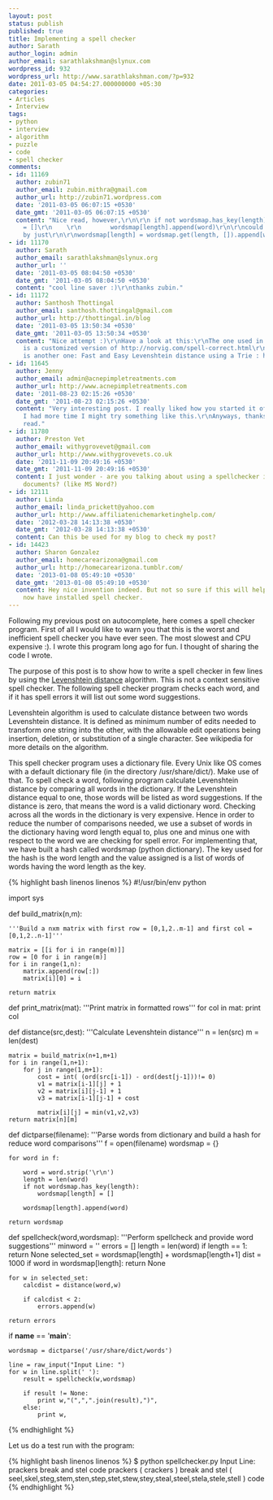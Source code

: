 ```yaml
---
layout: post
status: publish
published: true
title: Implementing a spell checker
author: Sarath
author_login: admin
author_email: sarathlakshman@slynux.com
wordpress_id: 932
wordpress_url: http://www.sarathlakshman.com/?p=932
date: 2011-03-05 04:54:27.000000000 +05:30
categories:
- Articles
- Interview
tags:
- python
- interview
- algorithm
- puzzle
- code
- spell checker
comments:
- id: 11169
  author: zubin71
  author_email: zubin.mithra@gmail.com
  author_url: http://zubin71.wordpress.com
  date: '2011-03-05 06:07:15 +0530'
  date_gmt: '2011-03-05 06:07:15 +0530'
  content: "Nice read, however,\r\n\r\n if not wordsmap.has_key(length):\r\n            wordsmap[length]
    = []\r\n    \r\n        wordsmap[length].append(word)\r\n\r\ncould be replaced
    by just\r\n\r\nwordsmap[length] = wordsmap.get(length, []).append[word]"
- id: 11170
  author: Sarath
  author_email: sarathlakshman@slynux.org
  author_url: ''
  date: '2011-03-05 08:04:50 +0530'
  date_gmt: '2011-03-05 08:04:50 +0530'
  content: "cool line saver :)\r\nthanks zubin."
- id: 11172
  author: Santhosh Thottingal
  author_email: santhosh.thottingal@gmail.com
  author_url: http://thottingal.in/blog
  date: '2011-03-05 13:50:34 +0530'
  date_gmt: '2011-03-05 13:50:34 +0530'
  content: "Nice attempt :)\r\nHave a look at this:\r\nThe one used in silpa project
    is a customized version of http://norvig.com/spell-correct.html\r\nthere
    is another one: Fast and Easy Levenshtein distance using a Trie : http://stevehanov.ca/blog/index.php?id=114"
- id: 11645
  author: Jenny
  author_email: admin@acnepimpletreatments.com
  author_url: http://www.acnepimpletreatments.com
  date: '2011-08-23 02:15:26 +0530'
  date_gmt: '2011-08-23 02:15:26 +0530'
  content: "Very interesting post. I really liked how you started it off..lol\r\nIf
    I had more time I might try something like this.\r\nAnyways, thanks for the good
    read."
- id: 11780
  author: Preston Vet
  author_email: withygrovevet@gmail.com
  author_url: http://www.withygrovevets.co.uk
  date: '2011-11-09 20:49:16 +0530'
  date_gmt: '2011-11-09 20:49:16 +0530'
  content: I just wonder - are you talking about using a spellchecker in word processing
    documents? (like MS Word?)
- id: 12111
  author: Linda
  author_email: linda_prickett@yahoo.com
  author_url: http://www.affiliatenichemarketinghelp.com/
  date: '2012-03-28 14:13:38 +0530'
  date_gmt: '2012-03-28 14:13:38 +0530'
  content: Can this be used for my blog to check my post?
- id: 14423
  author: Sharon Gonzalez
  author_email: homecarearizona@gmail.com
  author_url: http://homecarearizona.tumblr.com/
  date: '2013-01-08 05:49:10 +0530'
  date_gmt: '2013-01-08 05:49:10 +0530'
  content: Hey nice invention indeed. But not so sure if this will help as website
    now have installed spell checker.
---
```

Following my previous post on autocomplete, here comes a spell checker program. First of all I would like to warn you that this is the worst and inefficient spell checker you have ever seen. The most slowest and CPU expensive :). I wrote this program long ago for fun. I thought of sharing the code I wrote.

The purpose of this post is to show how to write a spell checker in few lines by using the <a href=" http://en.wikipedia.org/wiki/Levenshtein_distance">Levenshtein distance</a> algorithm. This is not a context sensitive spell checker. The following spell checker program checks each word, and if it has spell errors it will list out some word suggestions.

Levenshtein algorithm is used to calculate distance between two words Levenshtein distance. It is defined as minimum number of edits needed to transform one string into the other, with the allowable edit operations being insertion, deletion, or substitution of a single character. See wikipedia for more details on the algorithm.

This spell checker program uses a dictionary file. Every Unix like OS comes with a default dictionary file (in the directory /usr/share/dict/). Make use of that.  To spell check a word, following program calculate Levenshtein distance by comparing all words in the dictionary. If the Levenshtein distance equal to one, those words will be listed as word suggestions. If the distance is zero, that means the word is a valid dictionary word. Checking across all the words in the dictionary is very expensive. Hence in order to reduce the number of comparisons needed, we use a subset of words in the dictionary having word length equal to, plus one and minus one with respect to the word we are checking for spell error. For implementing that, we have built a hash called wordsmap (python dictionary). The key used for the hash is the word length and the value assigned is a list of words of words having the word length as the key.

{% highlight bash linenos linenos %}
#!/usr/bin/env python

import sys

def build_matrix(n,m):

	'''Build a nxm matrix with first row = [0,1,2..m-1] and first col = [0,1,2..n-1]'''

	matrix = [[i for i in range(m)]]
	row = [0 for i in range(m)]
	for i in range(1,n):
		matrix.append(row[:])
		matrix[i][0] = i

	return matrix

def print_matrix(mat):
	'''Print matrix in formatted rows'''
	for col in mat:
		print col

def distance(src,dest):
	'''Calculate Levenshtein distance'''
	n = len(src)
	m = len(dest)

	matrix = build_matrix(n+1,m+1)
	for i in range(1,n+1):
		for j in range(1,m+1):
			cost = int( (ord(src[i-1]) - ord(dest[j-1]))!= 0)
			v1 = matrix[i-1][j] + 1 
			v2 = matrix[i][j-1] + 1
			v3 = matrix[i-1][j-1] + cost

			matrix[i][j] = min(v1,v2,v3)
	return matrix[n][m]



def dictparse(filename):
	'''Parse words from dictionary and build a hash for reduce word comparisons'''
	f = open(filename)
	wordsmap = {}
	
	for word in f:
		
		word = word.strip('\r\n')
		length = len(word)
		if not wordsmap.has_key(length):
			wordsmap[length] = []
	
		wordsmap[length].append(word)

	return wordsmap


def spellcheck(word,wordsmap):
	'''Perform spellcheck and provide word suggestions'''
	minword = ''
	errors = []
	length = len(word)
	if length == 1:
		return None
	selected_set = wordsmap[length] + wordsmap[length+1]
	dist = 1000
	if word in wordsmap[length]:
		return None

	for w in selected_set:
		calcdist = distance(word,w)

		if calcdist < 2:
			errors.append(w)

	return errors

if __name__ == '__main__':

	wordsmap = dictparse('/usr/share/dict/words')

	line = raw_input("Input Line: ") 
	for w in line.split(' '):
		result = spellcheck(w,wordsmap)

		if result != None:
			print w,"(",",".join(result),")",
		else:
			print w,
{% endhighlight %}


Let us do a test run with the program:

{% highlight bash linenos linenos %}
$ python spellchecker.py
Input Line: prackers break and stel code
prackers ( crackers ) break and stel ( seel,skel,steg,stem,sten,step,stet,stew,stey,steal,steel,stela,stele,stell ) code
{% endhighlight %}

